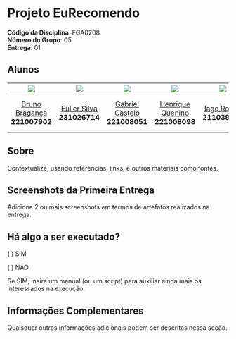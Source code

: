 # Projeto EuRecomendo

**Código da Disciplina**: FGA0208<br>
**Número do Grupo**: 05<br>
**Entrega**: 01<br>

## Alunos

| [![](https://avatars.githubusercontent.com/BrunoBReis)](https://github.com/BrunoBReis) | [![](https://avatars.githubusercontent.com/Potatoyz908)](https://github.com/Potatoyz908) | [![](https://avatars.githubusercontent.com/GabrielCastelo-31)](https://github.com/GabrielCastelo-31) | [![](https://avatars.githubusercontent.com/henriquecq)](https://github.com/henriquecq) | [![](https://avatars.githubusercontent.com/iagorrr)](https://github.com/iagorrr) | [![](https://avatars.githubusercontent.com/jevprado)](https://github.com/jevprado) | [![](https://avatars.githubusercontent.com/Luidooo)](https://github.com/Luidooo) | [![](https://avatars.githubusercontent.com/Stain19)](https://github.com/Stain19) | [![](https://avatars.githubusercontent.com/R-enanVieira)](https://github.com/R-enanVieira) | [![](https://avatars.githubusercontent.com/Sophiassilva)](https://github.com/Sophiassilva) | [![](https://avatars.githubusercontent.com/TiagoBalieiro)](https://github.com/TiagoBalieiro) |
|:-------------------------------------------------------------:|:-------------------------------------------------------------:|:-------------------------------------------------------------:|:-------------------------------------------------------------:|:-------------------------------------------------------------:|:-------------------------------------------------------------:|:-------------------------------------------------------------:|:-------------------------------------------------------------:|:-------------------------------------------------------------:|:-------------------------------------------------------------:|:-------------------------------------------------------------:|
| [Bruno Bragança](https://github.com/BrunoBReis)<br>**221007902** | [Euller Silva](https://github.com/Potatoyz908)<br>**231026714** | [Gabriel Castelo](https://github.com/GabrielCastelo-31)<br>**221008051** | [Henrique Quenino](https://github.com/henriquecq)<br>**221008098** | [Iago Rocha](https://github.com/iagorrr)<br>**211039484** | [José Eduardo Prado](https://github.com/jevprado)<br>**221008202** | [Luis Eduardo Lima](https://github.com/Luidooo)<br>**221008285** | [Pedro Rocha](https://github.com/Stain19)<br>**211062384** | [Renan Vieira](https://github.com/R-enanVieira)<br>**221031363** | [Sophia Silva](https://github.com/Sophiassilva)<br>**231026886** | [Tiago Balieiro](https://github.com/TiagoBalieiro)<br>**231011838** |



## Sobre 
Contextualize, usando referências, links, e outros materiais como fontes.

## Screenshots da Primeira Entrega
Adicione 2 ou mais screenshots em termos de artefatos realizados na entrega.

## Há algo a ser executado?

( ) SIM

( ) NÃO

Se SIM, insira um manual (ou um script) para auxiliar ainda mais os interessados na execução.

## Informações Complementares 
Quaisquer outras informações adicionais podem ser descritas nessa seção.
